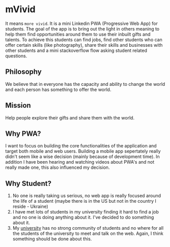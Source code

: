 # mVivid
It means `more vivid`. It is a mini Linkedin PWA (Progressive Web App) for students. The goal of the app is to bring out the light in others meaning to help them find opportunities around them to use their inbuilt gifts and talents. To achieve this students can find jobs, find other students who can offer certain skills (like photography), share their skills and businesses with other students and a mini stackoverflow flow asking student related questions.

## Philosophy
We believe that in everyone has the capacity and ability to change the world and each person has something to offer the world.

## Mission
Help people explore their gifts and share them with the world.

## Why PWA?
I want to focus on building the core functionalities of the application and target both mobile and web users. Building a mobile app sepertately really didn't seem like a wise decision (mainly because of development time). In addition I have been hearing and watching videos about PWA's and not really made one, this also influenced my decision.

## Why Student?
1. No one is really taking us serious, no web app is really focused around the life of a student (maybe there is in the US but not in the country I reside - Ukraine)
2. I have met lots of students in my university finding it hard to find a job and no one is doing anything about it. I've decided to do something about it.
3. My [university](http://opu.ua/eng/) has no strong community of students and no where for all the students of the university to meet and talk on the web. Again, I think something should be done about this.
